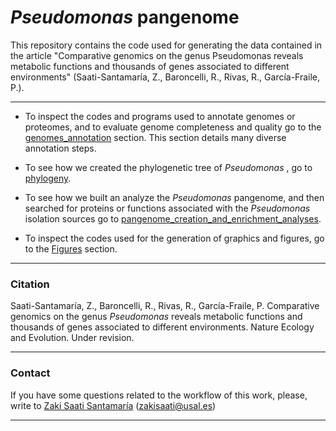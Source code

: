 # _Pseudomonas_ pangenome
This repository contains the code used for generating the data contained in the article "Comparative genomics on the genus Pseudomonas reveals metabolic functions and thousands of genes associated to different environments" (Saati-Santamaría, Z., Baroncelli, R., Rivas, R., García-Fraile, P.).

---
- To inspect the codes and programs used to annotate genomes or proteomes, and to evaluate genome completeness and quality go to the [genomes_annotation](./analyses/genomes_annotation.md) section. This section details many diverse annotation steps.

- To see how we created the phylogenetic tree of _Pseudomonas_ , go to [phylogeny](./analyses/phylogeny.md).

- To see how we built an analyze the _Pseudomonas_ pangenome, and then searched for proteins or functions associated with the _Pseudomonas_ isolation sources go to [pangenome_creation_and_enrichment_analyses](./analyses/pangenome_creation_and_enrichment_analyses.md).

- To inspect the codes used for the generation of graphics and figures, go to the [Figures](./Figures/figures.md) section.

---

### Citation
Saati-Santamaría, Z., Baroncelli, R., Rivas, R., García-Fraile, P. Comparative genomics on the genus _Pseudomonas_ reveals metabolic functions and thousands of genes associated to different environments. Nature Ecology and Evolution. Under revision.

---

### Contact

If you have some questions related to the workflow of this work, please, write to [Zaki Saati Santamaría](https://www.researchgate.net/profile/Zaki-Saati-Santamaria)  (zakisaati@usal.es)

----
